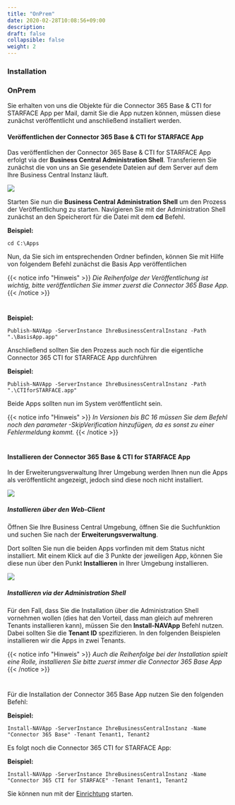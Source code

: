 ```yaml
---
title: "OnPrem"
date: 2020-02-28T10:08:56+09:00
description: 
draft: false
collapsible: false
weight: 2
---
```

### Installation

### OnPrem
Sie erhalten von uns die Objekte für die Connector 365 Base & CTI for STARFACE App per Mail, damit Sie die App nutzen können, müssen diese zunächst veröffentlicht und anschließend installiert werden.

#### Veröffentlichen der Connector 365 Base & CTI for STARFACE App
Das veröffentlichen der Connector 365 Base & CTI for STARFACE App erfolgt via der **Business Central Administration Shell**. Transferieren Sie zunächst die von uns an Sie gesendete Dateien auf dem Server auf dem Ihre Business Central Instanz läuft.

![](images/apps/adminshell.PNG)

Starten Sie nun die **Business Central Administration Shell** um den Prozess der Veröffentlichung zu starten. Navigieren Sie mit der Administration Shell zunächst an den Speicherort für die Datei mit dem **cd** Befehl.

**Beispiel:**

```cd C:\Apps```

Nun, da Sie sich im entsprechenden Ordner befinden, können Sie mit Hilfe von folgendem Befehl zunächst die Basis App veröffentlichen

{{< notice info "Hinweis" >}}
 _Die Reihenfolge der Veröffentlichung ist wichtig, bitte veröffentlichen Sie immer zuerst die Connector 365 Base App._
{{< /notice >}}
#

**Beispiel:**

```Publish-NAVApp -ServerInstance IhreBusinessCentralInstanz -Path ".\BasisApp.app"```

Anschließend sollten Sie den Prozess auch noch für die eigentliche Connector 365 CTI for STARFACE App durchführen

**Beispiel:**

```Publish-NAVApp -ServerInstance IhreBusinessCentralInstanz -Path ".\CTIforSTARFACE.app"```

Beide Apps sollten nun im System veröffentlicht sein.

{{< notice info "Hinweis" >}}
 _In Versionen bis BC 16 müssen Sie dem Befehl noch den parameter -SkipVerification hinzufügen, da es sonst zu einer Fehlermeldung kommt._
{{< /notice >}}
#

#### Installieren der Connector 365 Base & CTI for STARFACE App

In der Erweiterungsverwaltung Ihrer Umgebung werden Ihnen nun die Apps als veröffentlicht angezeigt, jedoch sind diese noch nicht installiert.

![](images/apps/ctipublishde.PNG)

##### Installieren über den Web-Client
Öffnen Sie Ihre Business Central Umgebung, öffnen Sie die Suchfunktion und suchen Sie nach der **Erweiterungsverwaltung**.

Dort sollten Sie nun die beiden Apps vorfinden mit dem Status nicht installiert. Mit einem Klick auf die 3 Punkte der jeweiligen App, können Sie diese nun über den Punkt **Installieren** in Ihrer Umgebung installieren.

![](images/apps/appinstallde.PNG)

##### Installieren via der Administration Shell
Für den Fall, dass Sie die Installation über die Administration Shell vornehmen wollen (dies hat den Vorteil, dass man gleich auf mehreren Tenants installieren kann), müssen Sie den **Install-NAVApp** Befehl nutzen. Dabei sollten Sie die **Tenant ID** spezifizieren. In den folgenden Beispielen installieren wir die Apps in zwei Tenants.

{{< notice info "Hinweis" >}}
 _Auch die Reihenfolge bei der Installation spielt eine Rolle, installieren Sie bitte zuerst immer die Connector 365 Base App_
{{< /notice >}}
#

Für die Installation der Connector 365 Base App nutzen Sie den folgenden Befehl:

**Beispiel:**

```Install-NAVApp -ServerInstance IhreBusinessCentralInstanz -Name "Connector 365 Base" -Tenant Tenant1, Tenant2```

Es folgt noch die Connector 365 CTI for STARFACE App:

**Beispiel:**

```Install-NAVApp -ServerInstance IhreBusinessCentralInstanz -Name "Connector 365 CTI for STARFACE" -Tenant Tenant1, Tenant2```

Sie können nun mit der [Einrichtung](/de-de/apps/cti-for-starface/first-steps/setup/) starten.



